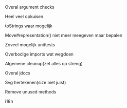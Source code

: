 Overal argument checks

Heel veel opkuisen

toStrings waar mogelijk

Move#representation() niet meer meegeven maar bepalen

Zoveel mogelijk unittests

Overbodige imports wat wegdoen

Algemene cleanup(zet alles op streng)

Overal jdocs

Svg hertekenen(size niet juist)

Remove unused methods

i18n

